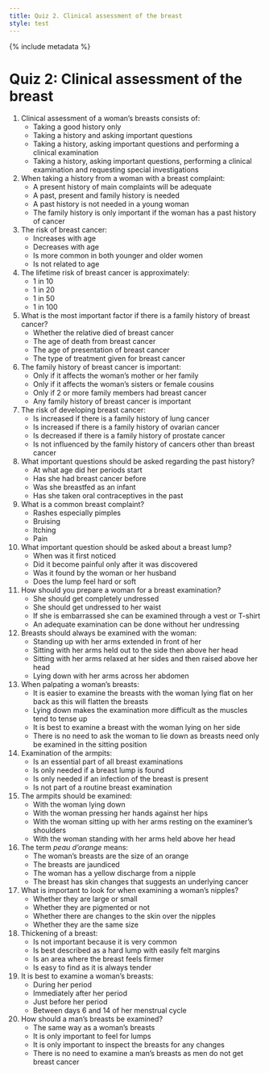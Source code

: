 ```yaml
---
title: Quiz 2. Clinical assessment of the breast
style: test
---
```


{% include metadata %}

# Quiz 2: Clinical assessment of the breast

1.	Clinical assessment of a woman’s breasts consists of:
	-	Taking a good history only
	-	Taking a history and asking important questions
	+	Taking a history, asking important questions and performing a clinical examination
	-	Taking a history, asking important questions, performing a clinical examination and requesting special investigations
2.	When taking a history from a woman with a breast complaint:
	-	A present history of main complaints will be adequate
	+	A past, present and family history is needed
	-	A past history is not needed in a young woman
	-	The family history is only important if the woman has a past history of cancer
3.	The risk of breast cancer:
	+	Increases with age
	-	Decreases with age
	-	Is more common in both younger and older women
	-	Is not related to age
4.	The lifetime risk of breast cancer is approximately:
	+	1 in 10
	-	1 in 20
	-	1 in 50
	-	1 in 100
5.	What is the most important factor if there is a family history of breast cancer?
	-	Whether the relative died of breast cancer
	-	The age of death from breast cancer
	+	The age of presentation of breast cancer
	-	The type of treatment given for breast cancer
6.	The family history of breast cancer is important:
	-	Only if it affects the woman’s mother or her family
	-	Only if it affects the woman’s sisters or female cousins
	-	Only if 2 or more family members had breast cancer
	+	Any family history of breast cancer is important
7.	The risk of developing breast cancer:
	-	Is increased if there is a family history of lung cancer
	+	Is increased if there is a family history of ovarian cancer
	-	Is decreased if there is a family history of prostate cancer
	-	Is not influenced by the family history of cancers other than breast cancer
8.	What important questions should be asked regarding the past history?
	-	At what age did her periods start
	+	Has she had breast cancer before
	-	Was she breastfed as an infant
	-	Has she taken oral contraceptives in the past
9.	What is a common breast complaint?
	-	Rashes especially pimples
	-	Bruising
	-	Itching
	+	Pain
10.	What important question should be asked about a breast lump?
	+	When was it first noticed
	-	Did it become painful only after it was discovered
	-	Was it found by the woman or her husband
	-	Does the lump feel hard or soft
11.	How should you prepare a woman for a breast examination?
	-	She should get completely undressed
	+	She should get undressed to her waist
	-	If she is embarrassed she can be examined through a vest or T-shirt
	-	An adequate examination can be done without her undressing
12.	Breasts should always be examined with the woman:
	-	Standing up with her arms extended in front of her
	-	Sitting with her arms held out to the side then above her head
	+	Sitting with her arms relaxed at her sides and then raised above her head
	-	Lying down with her arms across her abdomen
13.	When palpating a woman’s breasts:
	+	It is easier to examine the breasts with the woman lying flat on her back as this will flatten the breasts
	-	Lying down makes the examination more difficult as the muscles tend to tense up
	-	It is best to examine a breast with the woman lying on her side
	-	There is no need to ask the woman to lie down as breasts need only be examined in the sitting position
14.	Examination of the armpits:
	+	Is an essential part of all breast examinations
	-	Is only needed if a breast lump is found
	-	Is only needed if an infection of the breast is present
	-	Is not part of a routine breast examination
15.	The armpits should be examined:
	-	With the woman lying down
	-	With the woman pressing her hands against her hips
	+	With the woman sitting up with her arms resting on the examiner’s shoulders
	-	With the woman standing with her arms held above her head
16.	The term *peau d’orange* means:
	-	The woman’s breasts are the size of an orange
	-	The breasts are jaundiced
	-	The woman has a yellow discharge from a nipple
	+	The breast has skin changes that suggests an underlying cancer
17.	What is important to look for when examining a woman’s nipples?
	-	Whether they are large or small
	-	Whether they are pigmented or not
	+	Whether there are changes to the skin over the nipples
	-	Whether they are the same size
18.	Thickening of a breast:
	-	Is not important because it is very common
	-	Is best described as a hard lump with easily felt margins
	+	Is an area where the breast feels firmer
	-	Is easy to find as it is always tender
19.	It is best to examine a woman’s breasts:
	-	During her period
	-	Immediately after her period
	-	Just before her period
	+	Between days 6 and 14 of her menstrual cycle
20.	How should a man’s breasts be examined?
	+	The same way as a woman’s breasts
	-	It is only important to feel for lumps
	-	It is only important to inspect the breasts for any changes
	-	There is no need to examine a man’s breasts as men do not get breast cancer
